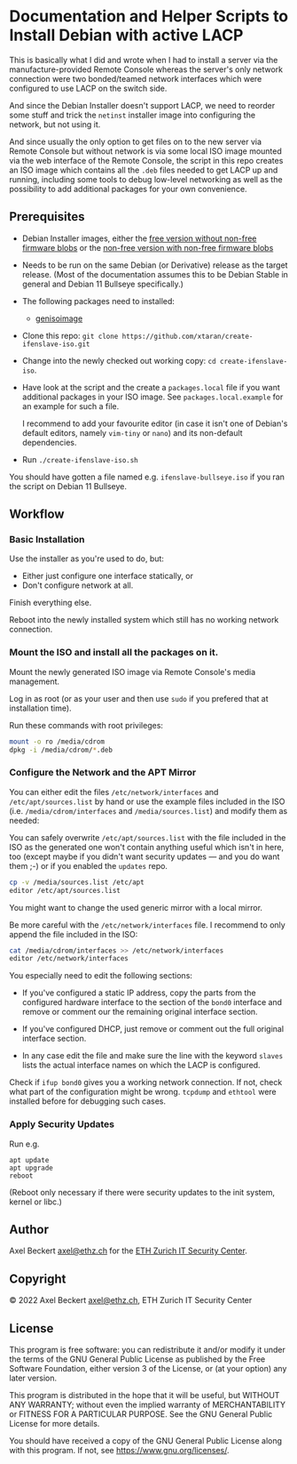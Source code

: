 Documentation and Helper Scripts to Install Debian with active LACP
===================================================================

This is basically what I did and wrote when I had to install a server
via the manufacture-provided Remote Console whereas the server's only
network connection were two bonded/teamed network interfaces which
were configured to use LACP on the switch side.

And since the Debian Installer doesn't support LACP, we need to
reorder some stuff and trick the `netinst` installer image into
configuring the network, but not using it.

And since usually the only option to get files on to the new server
via Remote Console but without network is via some local ISO image
mounted via the web interface of the Remote Console, the script in
this repo creates an ISO image which contains all the `.deb` files
needed to get LACP up and running, including some tools to debug
low-level networking as well as the possibility to add additional
packages for your own convenience.


Prerequisites
-------------

* Debian Installer images, either the [free version without non-free
  firmware
  blobs](https://cdimage.debian.org/cdimage/release/current/amd64/iso-cd/)
  or the [non-free version with non-free firmware
  blobs](https://cdimage.debian.org/cdimage/release/current/amd64/iso-cd/)

* Needs to be run on the same Debian (or Derivative) release as the
  target release. (Most of the documentation assumes this to be Debian
  Stable in general and Debian 11 Bullseye specifically.)

* The following packages need to installed:

  * [genisoimage](https://packages.debian.org/genisoimage)

* Clone this repo: `git clone
  https://github.com/xtaran/create-ifenslave-iso.git`
  
* Change into the newly checked out working copy: `cd
  create-ifenslave-iso`.
  
* Have look at the script and the create a `packages.local` file if
  you want additional packages in your ISO image. See
  `packages.local.example` for an example for such a file.
  
  I recommend to add your favourite editor (in case it isn't one of
  Debian's default editors, namely `vim-tiny` or `nano`) and its
  non-default dependencies.
  
* Run `./create-ifenslave-iso.sh`

You should have gotten a file named e.g. `ifenslave-bullseye.iso` if
you ran the script on Debian 11 Bullseye.


Workflow
--------

### Basic Installation

Use the installer as you're used to do, but:

* Either just configure one interface statically, or
* Don't configure network at all.

Finish everything else.

Reboot into the newly installed system which still has no working
network connection.

### Mount the ISO and install all the packages on it.

Mount the newly generated ISO image via Remote Console's media
management.

Log in as root (or as your user and then use `sudo` if you prefered
that at installation time).
  
Run these commands with root privileges:

```sh
mount -o ro /media/cdrom
dpkg -i /media/cdrom/*.deb
```

### Configure the Network and the APT Mirror

You can either edit the files `/etc/network/interfaces` and
`/etc/apt/sources.list` by hand or use the example files included in
the ISO (i.e. `/media/cdrom/interfaces` and `/media/sources.list`) and
modify them as needed:

You can safely overwrite `/etc/apt/sources.list` with the file
included in the ISO as the generated one won't contain anything
useful which isn't in here, too (except maybe if you didn't want
security updates — and you do want them ;-) or if you enabled the
`updates` repo.

```sh
cp -v /media/sources.list /etc/apt
editor /etc/apt/sources.list
```

You might want to change the used generic mirror with a local mirror.

Be more careful with the `/etc/network/interfaces` file. I recommend
to only append the file included in the ISO:

```sh
cat /media/cdrom/interfaces >> /etc/network/interfaces
editor /etc/network/interfaces
```

You especially need to edit the following sections:

* If you've configured a static IP address, copy the parts from the
  configured hardware interface to the section of the `bond0`
  interface and remove or comment our the remaining original interface
  section.
  
* If you've configured DHCP, just remove or comment out the full
  original interface section.

* In any case edit the file and make sure the line with the keyword
  `slaves` lists the actual interface names on which the LACP is
  configured.
  
Check if `ifup bond0` gives you a working network connection. If not,
check what part of the configuration might be wrong. `tcpdump` and
`ethtool` were installed before for debugging such cases.

### Apply Security Updates

Run e.g.

```
apt update
apt upgrade
reboot
```

(Reboot only necessary if there were security updates to the init
system, kernel or libc.)


Author
------

Axel Beckert <axel@ethz.ch> for the [ETH Zurich IT Security
Center](http://www.security.ethz.ch/).


Copyright
---------

© 2022 Axel Beckert <axel@ethz.ch>, ETH Zurich IT Security Center


License
-------

This program is free software: you can redistribute it and/or modify
it under the terms of the GNU General Public License as published by
the Free Software Foundation, either version 3 of the License, or (at
your option) any later version.

This program is distributed in the hope that it will be useful, but
WITHOUT ANY WARRANTY; without even the implied warranty of
MERCHANTABILITY or FITNESS FOR A PARTICULAR PURPOSE.  See the GNU
General Public License for more details.

You should have received a copy of the GNU General Public License
along with this program.  If not, see <https://www.gnu.org/licenses/>.
